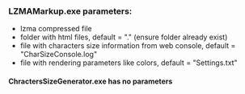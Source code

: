 ### LZMAMarkup.exe parameters:

- lzma compressed file
- folder with html files, default = ".\" (ensure folder already exist)
- file with characters size information from web console, default = "CharSizeConsole.log"
- file with rendering parameters like colors, default = "Settings.txt"

#### ChractersSizeGenerator.exe has no parameters
